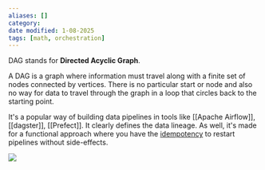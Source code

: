 ```yaml
---
aliases: []
category:
date modified: 1-08-2025
tags: [math, orchestration]
---
```

DAG stands for **Directed Acyclic Graph**. 

A DAG is a graph where information must travel along with a finite set of nodes connected by vertices. There is no particular start or node and also no way for data to travel through the graph in a loop that circles back to the starting point.

It's a popular way of building data pipelines in tools like [[Apache Airflow]], [[dagster]], [[Prefect]]. It clearly defines the data lineage. As well, it's made for a functional approach where you have the [idempotency](term/idempotency.md) to restart pipelines without side-effects.

![](dag.png)